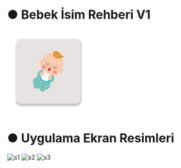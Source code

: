 # ● Bebek İsim Rehberi V1

![Uygulama Logu](https://github.com/AlicanAkdogan/bebekisimrehberi-V1/blob/main/app/src/main/res/mipmap-xxxhdpi/ic_launcher2.png)

# ● Uygulama Ekran Resimleri

<p>
  <img height= "500" src="https://user-images.githubusercontent.com/29352811/159900760-2d9b05ca-b948-48cb-b9dc-338beb86a218.jpg" alt="s1" />
  <img height= "500" src="https://user-images.githubusercontent.com/29352811/159901527-c2d683c9-1c70-4919-901e-9aeb81160f62.jpg" alt="s2" />
  <img height= "500" src="https://user-images.githubusercontent.com/29352811/159901608-cba7557d-526e-4432-b006-1fa5908e80f3.jpg" alt="s3" />
</p>

